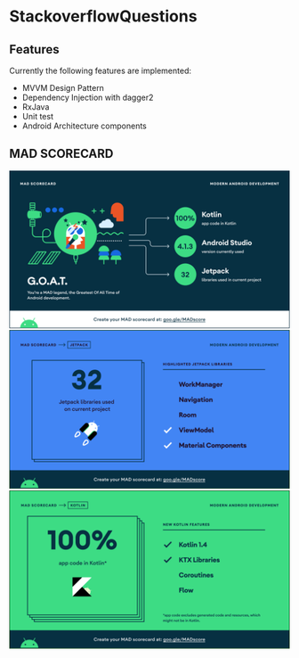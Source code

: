 # StackoverflowQuestions
## Features
Currently the following features are implemented:<br/>

- MVVM Design Pattern <br/>
- Dependency Injection with dagger2 <br/>
- RxJava <br/>
- Unit test <br/>
- Android Architecture components <br/>

## MAD SCORECARD

![](madshots/summary.png)
![](madshots/jetpack.png)
![](madshots/kotlin.png)

